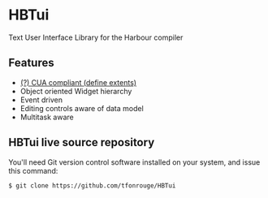 # HBTui

Text User Interface Library for the Harbour compiler

## Features

* [(?) CUA compliant (define extents)](https://en.wikipedia.org/wiki/IBM_Common_User_Access#Description)
* Object oriented Widget hierarchy
* Event driven
* Editing controls aware of data model
* Multitask aware

## HBTui live source repository

You'll need Git version control software installed on your system, and issue this command:
```sh
$ git clone https://github.com/tfonrouge/HBTui
```
